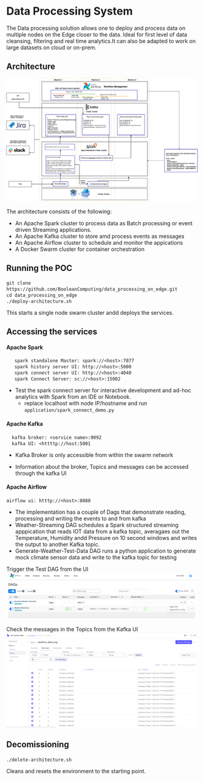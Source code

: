 # Data Processing System

The Data processing solution allows one to deploy and process data on multiple nodes on the Edge closer to the data.
Ideal for first level of data cleansing, filtering and real time analytics.It can also be adapted to work on large datasets on cloud or on-prem.
 
 
## Architecture


![Arch Image](architecture_images/Architecture.png)

The architecture consists of the following:
* An Apache Spark cluster to process data as Batch processing or event driven Streaming applications.
* An Apache Kafka cluster  to store amd process events as messages
* An Apache Airflow cluster to schedule and monitor the appications
* A Docker Swarm cluster for container orchestration

## Running the POC

```
git clone https://github.com/BooleanComputing/data_processing_on_edge.git
cd data_processing_on_edge
./deploy-architecture.sh
```
This starts a single node swarm cluster andd deploys the services.

## Accessing the services

#### Apache Spark
```
   spark standalone Master: spark://<host>:7077
   spark history server UI: http://<host>:5000
   spark connect server UI: http://<host>:4040
   spark Connect Server: sc://<host>:15002
   ```
 * Test the spark connect server for interactive development and ad-hoc analytics with Spark from an IDE or Notebook.
    * replace  localhost with node IP/hostname and run `application/spark_connect_demo.py` 
#### Apache Kafka
   ```
     kafka broker: <service name>:9092
     kafka UI: <httttp://host:5001
   ```
* Kafka Broker is only accessible from within the swarm network

* Information about the broker, Topics and messages can be accessed through the kafka UI

#### Apache Airflow
   
   ```
   airflow ui: htttp://<host>:8080
   ``` 
* The implementation has a couple of Dags that demonstrate reading, processing and writing the events to and from kafka
* Weather-Streaming DAG schedules a Spark structured streaming apppication that reads IOT data from a kafka topic, averagaes out the Temperature, Humidity andd Pressure on 10 second windows and writes the output to another Kafka topic.
* Generate-Weather-Test-Data DAG runs a python application to generate  mock climate sensor data and write to the kafka topic for testing
 
 Trigger the Test DAG from the UI
 ![Arch Image](architecture_images/Airflow.png)
 
 Check the messages in the Topics from the Kafka UI
 ![Arch Image](architecture_images/KafkaUI.png)


## Decomissioning

`./delete-architecture.sh`
 
  Cleans and resets the environment to the starting point.



